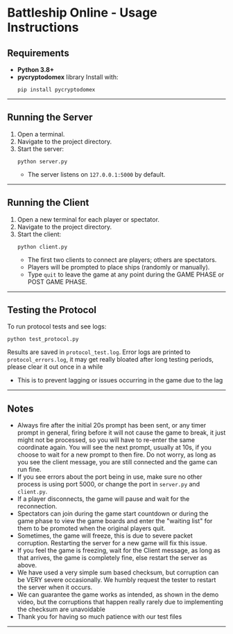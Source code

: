 # Battleship Online - Usage Instructions

## Requirements

- **Python 3.8+**
- **pycryptodomex** library
  Install with:
  ```
  pip install pycryptodomex
  ```

---

## Running the Server

1. Open a terminal.
2. Navigate to the project directory.
3. Start the server:
   ```
   python server.py
   ```
   - The server listens on `127.0.0.1:5000` by default.

---

## Running the Client

1. Open a new terminal for each player or spectator.
2. Navigate to the project directory.
3. Start the client:
   ```
   python client.py
   ```
   - The first two clients to connect are players; others are spectators.
   - Players will be prompted to place ships (randomly or manually).
   - Type `quit` to leave the game at any point during the GAME PHASE or POST GAME PHASE.

---

## Testing the Protocol

To run protocol tests and see logs:
```
python test_protocol.py
```
Results are saved in `protocol_test.log`.
Error logs are printed to `protocol_errors.log`, it may get really bloated after long testing periods, please clear it out once in a while
- This is to prevent lagging or issues occurring in the game due to the lag
---

## Notes
- Always fire after the initial 20s prompt has been sent, or any timer prompt in general, firing before it will not cause the game to break, it just might not be processed, so you will have to re-enter the same coordinate again. You will see the next prompt, usually at 10s, if you choose to wait for a new prompt to then fire. Do not worry, as long as you see the client message, you are still connected and the game can run fine.
- If you see errors about the port being in use, make sure no other process is using port 5000, or change the port in `server.py` and `client.py`.
- If a player disconnects, the game will pause and wait for the reconnection.
- Spectators can join during the game start countdown or during the game phase to view the game boards and enter the "waiting list" for them to be promoted when the original players quit.
- Sometimes, the game will freeze, this is due to severe packet corruption. Restarting the server for a new game will fix this issue.
- If you feel the game is freezing, wait for the Client message, as long as that arrives, the game is completely fine, else restart the server as above.
- We have used a very simple sum based checksum, but corruption can be VERY severe occasionally. We humbly request the tester to restart the server when it occurs.
- We can guarantee the game works as intended, as shown in the demo video, but the corruptions that happen really rarely due to implementing the checksum are unavoidable
- Thank you for having so much patience with our test files
---
